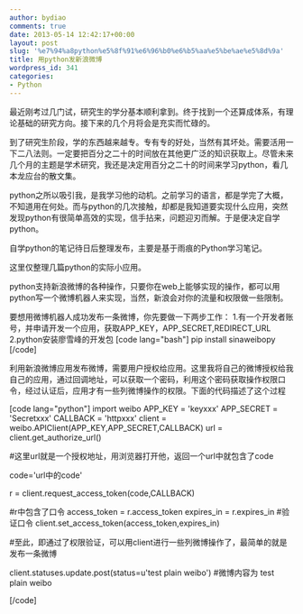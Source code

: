 ```yaml
---
author: bydiao
comments: true
date: 2013-05-14 12:42:17+00:00
layout: post
slug: '%e7%94%a8python%e5%8f%91%e6%96%b0%e6%b5%aa%e5%be%ae%e5%8d%9a'
title: 用python发新浪微博
wordpress_id: 341
categories:
- Python
---
```


最近刚考过几门试，研究生的学分基本顺利拿到。终于找到一个还算成体系，有理论基础的研究方向。接下来的几个月将会是充实而忙碌的。

到了研究生阶段，学的东西越来越专。专有专的好处，当然有其坏处。需要活用一下二八法则。一定要把百分之二十的时间放在其他更广泛的知识获取上。尽管未来几个月的主题是学术研究，我还是决定用百分之二十的时间来学习python，看几本龙应台的散文集。

python之所以吸引我，是我学习他的动机。之前学习的语言，都是学完了大概，不知道用在何处。而与python的几次接触，却都是我知道要实现什么应用，突然发现python有很简单高效的实现，信手拈来，问题迎刃而解。于是便决定自学python。

自学python的笔记待日后整理发布，主要是基于雨痕的Python学习笔记。

这里仅整理几篇python的实际小应用。

python支持新浪微博的各种操作，只要你在web上能够实现的操作，都可以用python写一个微博机器人来实现，当然，新浪会对你的流量和权限做一些限制。

要想用微博机器人成功发布一条微博，你先要做一下两步工作：
1.有一个开发者账号，并申请开发一个应用，获取APP_KEY，APP_SECRET,REDIRECT_URL
2.python安装廖雪峰的开发包
[code lang="bash"]
pip install sinaweibopy
[/code]

利用新浪微博应用发布微博，需要用户授权给应用。这里我将自己的微博授权给我自己的应用，通过回调地址，可以获取一个密码，利用这个密码获取操作权限口令，经过认证后，应用才有一些列微博操作的权限。下面的代码描述了这个过程

[code lang="python"]
import weibo
APP_KEY = 'keyxxx'
APP_SECRET = 'Secretxxx'
CALLBACK = 'httpxxx'
client = weibo.APIClient(APP_KEY,APP_SECRET,CALLBACK)
url = client.get_authorize_url()

#这里url就是一个授权地址，用浏览器打开他，返回一个url中就包含了code

code='url中的code'

r = client.request_access_token(code,CALLBACK)

#r中包含了口令
access_token = r.access_token
expires_in = r.expires_in
#验证口令
client.set_access_token(access_token,expires_in)

#至此，即通过了权限验证，可以用client进行一些列微博操作了，最简单的就是发布一条微博

client.statuses.update.post(status=u'test plain weibo')
#微博内容为 test plain weibo

[/code]


